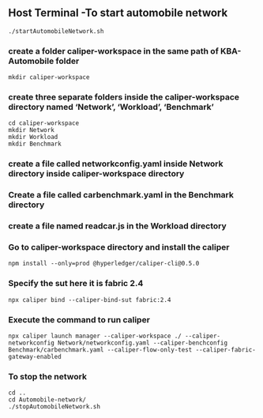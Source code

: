 
## Host Terminal -To start automobile network
```
./startAutomobileNetwork.sh
```
### create a folder caliper-workspace in the same path of KBA-Automobile folder
```
mkdir caliper-workspace
```
### create three separate folders inside the caliper-workspace directory named ‘Network’, ‘Workload’, ‘Benchmark’
```
cd caliper-workspace
mkdir Network
mkdir Workload
mkdir Benchmark
```
### create a file called networkconfig.yaml inside Network directory inside caliper-workspace directory

### Create a file called carbenchmark.yaml in the Benchmark directory

### create a file named readcar.js in the Workload directory

### Go to caliper-workspace directory and install the caliper

```
npm install --only=prod @hyperledger/caliper-cli@0.5.0
```
### Specify the sut here it is fabric 2.4
```
npx caliper bind --caliper-bind-sut fabric:2.4
```

### Execute the command to run caliper
```
npx caliper launch manager --caliper-workspace ./ --caliper-networkconfig Network/networkconfig.yaml --caliper-benchconfig Benchmark/carbenchmark.yaml --caliper-flow-only-test --caliper-fabric-gateway-enabled
```
### To stop the network
```
cd ..
cd Automobile-network/
./stopAutomobileNetwork.sh 

